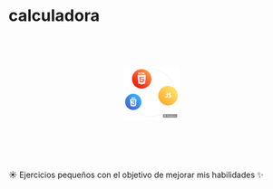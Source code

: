 # calculadora
<h1>
    <p align="center">
        <br>
        <a href="https://github.com/soymariam10/calculadora"><img src="css/Img/frontend-PhotoRoom.png" alt="LogoRepo" width="100"></a>
        <br>
    </p><br>
</h1>

 :sunny: Ejercicios pequeños con el objetivo de mejorar mis habilidades :sparkles:
